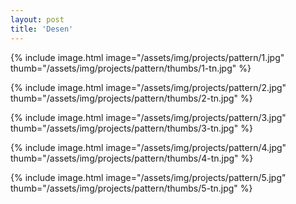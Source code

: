 ```yaml
---
layout: post
title: 'Desen'
---
```


{% include image.html image="/assets/img/projects/pattern/1.jpg" thumb="/assets/img/projects/pattern/thumbs/1-tn.jpg" %}

{% include image.html image="/assets/img/projects/pattern/2.jpg" thumb="/assets/img/projects/pattern/thumbs/2-tn.jpg" %}

{% include image.html image="/assets/img/projects/pattern/3.jpg" thumb="/assets/img/projects/pattern/thumbs/3-tn.jpg" %}

{% include image.html image="/assets/img/projects/pattern/4.jpg" thumb="/assets/img/projects/pattern/thumbs/4-tn.jpg" %}

{% include image.html image="/assets/img/projects/pattern/5.jpg" thumb="/assets/img/projects/pattern/thumbs/5-tn.jpg" %}